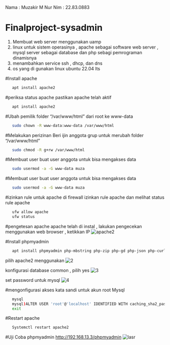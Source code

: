 Nama : Muzakir M Nur
Nim : 22.83.0883

# Finalproject-sysadmin

1. Membuat web server menggunakan uamp
2. linux untuk sistem operasinya , apache sebagai software web server ,  mysql server sebagai database dan php sebagi pemrograman dinamisnya
3. menambahkan service ssh , dhcp, dan dns
4. os yang di gunakan linux ubuntu 22.04 lts

#Install apache
```bash
   apt install apache2
```

#periksa status apache
pastikan apache telah aktif
```bash
   apt install apache2
```

#Ubah pemilik folder “/var/www/html” dari root ke www-data
```bash
   sudo chown -R www-data:www-data /var/www/html
```

#Melakukan perizinan
Beri ijin anggota grup untuk merubah folder “/var/www/html”
```bash
   sudo chmod -R g+rw /var/www/html
```

#Membuat user
buat user anggota untuk bisa mengakses data
```bash
   sudo usermod -a -G www-data muza
```

#Membuat user
buat user anggota untuk bisa mengakses data
```bash
   sudo usermod -a -G www-data muza
```
#izinkan rule untuk apache di firewall
izinkan rule apache dan melihat status rule apache
```bash
   ufw allow apache
   ufw status
```

#pengetesan apache
apache telah di instal , lakukan pengecekan menggunakan web browser , ketikkan IP
![apache2](https://github.com/MuzaTzy/Finalproject-sysadmin/assets/144196362/a4812eb5-17c1-4bd2-aa17-3f582a2b1c41)


#Install phpmyadmin
```bash
   apt install phpmyadmin php-mbstring php-zip php-gd php-json php-curl
```
pilih apache2 menggunakan
![2](https://github.com/MuzaTzy/Finalproject-sysadmin/assets/144196362/c65276f0-05e1-4155-837c-b3aa32edd64f)

konfigurasi database common , pilih yes
![3](https://github.com/MuzaTzy/Finalproject-sysadmin/assets/144196362/7a4f980c-f726-4c39-a0c5-b52538b71303)

set password untuk mysql
![4](https://github.com/MuzaTzy/Finalproject-sysadmin/assets/144196362/a8d3f9bc-8463-4a63-a61f-7f2dd10c2f81)

#mengonfigurasi akses kata sandi untuk akun root Mysql
```bash
   mysql
   mysql)ALTER USER 'root'@'localhost' IDENTIFIED WITH caching_sha2_password BY   'password';
   exit
```
#Restart apache
```bash
   Systemctl restart apache2
```
#Uji Coba phpmyadmin
http://192.168.13.3/phpmyadmin
![lasr](https://github.com/MuzaTzy/Finalproject-sysadmin/assets/144196362/7073c518-ef34-4b4a-9112-d85060eb3d9f)







